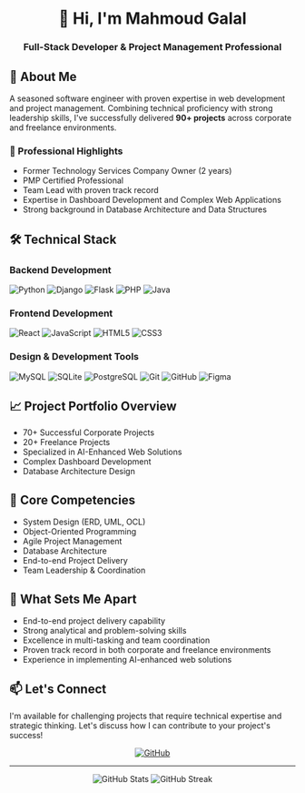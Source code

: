 <div align="center">
  <h1>👋 Hi, I'm Mahmoud Galal</h1>
  <h3>Full-Stack Developer & Project Management Professional</h3>
</div>

## 🚀 About Me
A seasoned software engineer with proven expertise in web development and project management. Combining technical proficiency with strong leadership skills, I've successfully delivered **90+ projects** across corporate and freelance environments.

### 💼 Professional Highlights
- Former Technology Services Company Owner (2 years)
- PMP Certified Professional
- Team Lead with proven track record
- Expertise in Dashboard Development and Complex Web Applications
- Strong background in Database Architecture and Data Structures

## 🛠️ Technical Stack
### Backend Development
![Python](https://img.shields.io/badge/Python-3776AB?style=flat&logo=python&logoColor=white)
![Django](https://img.shields.io/badge/Django-092E20?style=flat&logo=django&logoColor=white)
![Flask](https://img.shields.io/badge/Flask-000000?style=flat&logo=flask&logoColor=white)
![PHP](https://img.shields.io/badge/PHP-777BB4?style=flat&logo=php&logoColor=white)
![Java](https://img.shields.io/badge/Java-ED8B00?style=flat&logo=java&logoColor=white)

### Frontend Development
![React](https://img.shields.io/badge/React-20232A?style=flat&logo=react&logoColor=61DAFB)
![JavaScript](https://img.shields.io/badge/JavaScript-F7DF1E?style=flat&logo=javascript&logoColor=black)
![HTML5](https://img.shields.io/badge/HTML5-E34F26?style=flat&logo=html5&logoColor=white)
![CSS3](https://img.shields.io/badge/CSS3-1572B6?style=flat&logo=css3&logoColor=white)

### Design & Development Tools
<p>
  <img src="https://img.shields.io/badge/MySQL-005C84?style=flat&logo=mysql&logoColor=white" alt="MySQL" />
  <img src="https://img.shields.io/badge/SQLite-07405E?style=flat&logo=sqlite&logoColor=white" alt="SQLite" />
  <img src="https://img.shields.io/badge/PostgreSQL-316192?style=flat&logo=postgresql&logoColor=white" alt="PostgreSQL" />
  <img src="https://img.shields.io/badge/Git-F05032?style=flat&logo=git&logoColor=white" alt="Git" />
  <img src="https://img.shields.io/badge/GitHub-100000?style=flat&logo=github&logoColor=white" alt="GitHub" />
  <img src="https://img.shields.io/badge/Figma-F24E1E?style=flat&logo=figma&logoColor=white" alt="Figma" />
</p>

## 📈 Project Portfolio Overview
- 70+ Successful Corporate Projects
- 20+ Freelance Projects
- Specialized in AI-Enhanced Web Solutions
- Complex Dashboard Development
- Database Architecture Design

## 💪 Core Competencies
- System Design (ERD, UML, OCL)
- Object-Oriented Programming
- Agile Project Management
- Database Architecture
- End-to-end Project Delivery
- Team Leadership & Coordination

## 🌟 What Sets Me Apart
- End-to-end project delivery capability
- Strong analytical and problem-solving skills
- Excellence in multi-tasking and team coordination
- Proven track record in both corporate and freelance environments
- Experience in implementing AI-enhanced web solutions

## 📫 Let's Connect
I'm available for challenging projects that require technical expertise and strategic thinking. Let's discuss how I can contribute to your project's success!

<div align="center">
  
[![GitHub](https://img.shields.io/badge/GitHub-100000?style=for-the-badge&logo=github&logoColor=white)](https://github.com/mgalal0)
  
</div>

---
<div align="center">
  <img src="https://github-readme-stats.vercel.app/api?username=mgalal0&show_icons=true&theme=radical" alt="GitHub Stats" />
  <img src="https://github-readme-streak-stats.herokuapp.com/?user=mgalal0&theme=radical" alt="GitHub Streak" />
</div>
